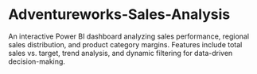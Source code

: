 # Adventureworks-Sales-Analysis
An interactive Power BI dashboard analyzing sales performance, regional sales distribution, and product category margins. Features include total sales vs. target, trend analysis, and dynamic filtering for data-driven decision-making.
